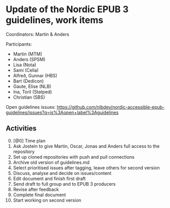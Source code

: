 Update of the Nordic EPUB 3 guidelines, work items
================================================

Coordinators: Martin & Anders

Participants: 
- Martin (MTM)
- Anders (SPSM)
- Lisa (Nota)
- Sami (Celia)
- Alfreð, Gunnar (HBS)
- Bart (Dedicon)
- Gaute, Elise (NLB)
- Ina, Toril (Statped)
- Christian (SBS)


Open guidelines issues: https://github.com/nlbdev/nordic-accessible-epub-guidelines/issues?q=is%3Aopen+label%3Aguidelines

## Activities
0. [@0] Time plan
1. Ask Jostein to give Martin, Oscar, Jonas and Anders full access to the repository
2. Set up cloned repositories with push and pull connections
3. Archive old version of guidelines.md
4. Select prioritised issues after tagging, leave others for second version
5. Discuss, analyse and decide on issues/content
6. Edit document and finish first draft
7. Send draft to full group and to EPUB 3 producers
8. Revise after feedback
9. Complete final document 
10. Start working on second version
